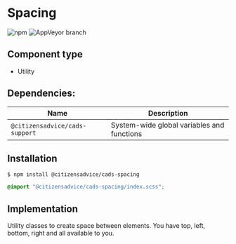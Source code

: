 # Spacing

![npm](https://img.shields.io/npm/v/:package.svg)
![AppVeyor branch](https://img.shields.io/appveyor/ci/:user/:repo/:branch.svg)

## Component type

- Utility

## Dependencies:

| Name                           | Description                                |
| ------------------------------ | ------------------------------------------ |
| `@citizensadvice/cads-support` | System-wide global variables and functions |

## Installation

```
$ npm install @citizensadvice/cads-spacing
```

```scss
@import "@citizensadvice/cads-spacing/index.scss";
```

## Implementation

Utility classes to create space between elements. You have top, left, bottom, right and all available to you.
